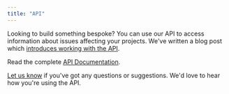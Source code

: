 ```yaml
---
title: "API"
---
```


Looking to build something bespoke? You can use our API to access information about issues affecting your projects. We've written a blog post which [introduces working with the API](https://snyk.io/blog/using-the-snyk-api-to-get-your-vulnerabilities/).

Read the complete [API Documentation](https://snyk.docs.apiary.io).

[Let us know](mailto:support@snyk.io) if you've got any questions or suggestions. We'd love to hear how you're using the API.
